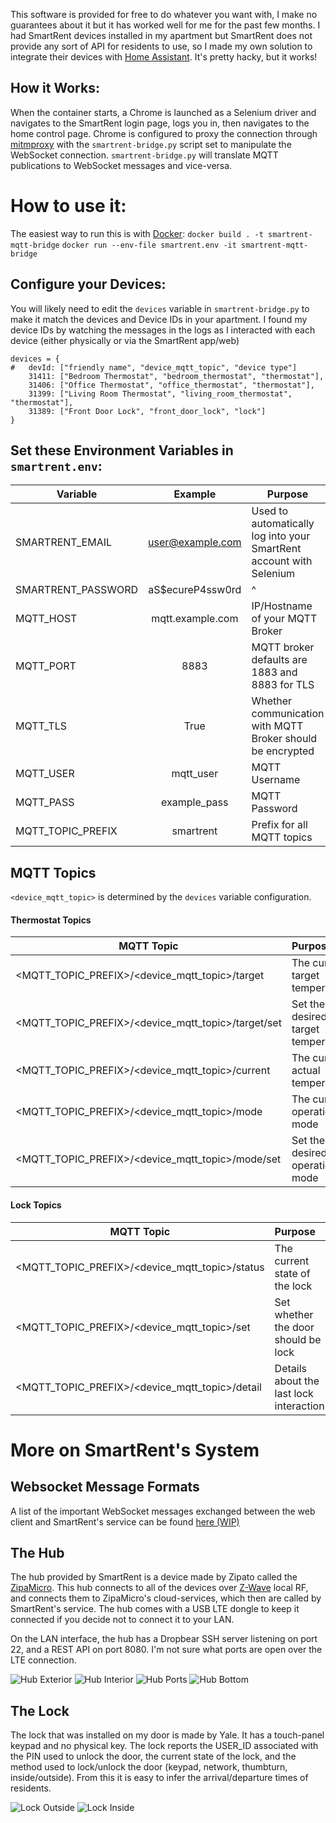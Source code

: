 This software is provided for free to do whatever you want with, I make no guarantees about it but it has worked well for me for the past few months.
I had SmartRent devices installed in my apartment but SmartRent does not provide any sort of API for residents to use, so I made my own solution to integrate their devices with [Home Assistant](https://www.home-assistant.io/). It's pretty hacky, but it works!

## How it Works:
When the container starts, a Chrome is launched as a Selenium driver and navigates to the SmartRent login page, logs you in, then navigates to the home control page.
Chrome is configured to proxy the connection through [mitmproxy](https://mitmproxy.org/) with the `smartrent-bridge.py` script set to manipulate the WebSocket connection. 
`smartrent-bridge.py` will translate MQTT publications to WebSocket messages and vice-versa.

# How to use it: 
The easiest way to run this is with [Docker](https://docs.docker.com/install/):
`docker build . -t smartrent-mqtt-bridge`
`docker run --env-file smartrent.env -it smartrent-mqtt-bridge`

## Configure your Devices:
You will likely need to edit the `devices` variable in `smartrent-bridge.py` to make it match the devices and Device IDs in your apartment. I found my device IDs by watching the messages in the logs as I interacted with each device (either physically or via the SmartRent app/web)

    devices = {
    #   devId: ["friendly name", "device_mqtt_topic", "device type"]
        31411: ["Bedroom Thermostat", "bedroom_thermostat", "thermostat"],
        31406: ["Office Thermostat", "office_thermostat", "thermostat"],
        31399: ["Living Room Thermostat", "living_room_thermostat", "thermostat"],
        31389: ["Front Door Lock", "front_door_lock", "lock"]
    }
 

## Set these Environment Variables in `smartrent.env`: 
| Variable         | Example          | Purpose  |
| ---------------- |:----------------:|--------|
|SMARTRENT_EMAIL   | user@example.com | Used to automatically log into your SmartRent account with Selenium
|SMARTRENT_PASSWORD| aS$ecureP4ssw0rd | ^
|MQTT_HOST         | mqtt.example.com | IP/Hostname of your MQTT Broker
|MQTT_PORT         | 8883             | MQTT broker defaults are 1883 and 8883 for TLS
|MQTT_TLS          | True             | Whether communication with MQTT Broker should be encrypted
|MQTT_USER         | mqtt_user        | MQTT Username
|MQTT_PASS         | example_pass     | MQTT Password
|MQTT_TOPIC_PREFIX | smartrent        | Prefix for all MQTT topics

## MQTT Topics
`<device_mqtt_topic>` is determined by the `devices` variable configuration.
#### Thermostat Topics
| MQTT Topic                                       |       Purpose                             |   Values      |
| ------------------------------------------------ |:------------------------------------------|:-------------:|
|<MQTT_TOPIC_PREFIX>/<device_mqtt_topic>/target    | The current target temperature            | Integer       |
|<MQTT_TOPIC_PREFIX>/<device_mqtt_topic>/target/set| Set the the desired target temperature    | Integer       |
|<MQTT_TOPIC_PREFIX>/<device_mqtt_topic>/current   | The current actual temperature            | Integer       |
|<MQTT_TOPIC_PREFIX>/<device_mqtt_topic>/mode      | The curent operation mode                 | "off","heat"  |
|<MQTT_TOPIC_PREFIX>/<device_mqtt_topic>/mode/set  | Set the desired operation mode            | "off","heat"  |
#### Lock Topics
| MQTT Topic                                     |       Purpose                          |   Values              |
| ---------------------------------------------- |:---------------------------------------|:---------------------:|
|<MQTT_TOPIC_PREFIX>/<device_mqtt_topic>/status  | The current state of the lock          | "locked","unlocked"   |
|<MQTT_TOPIC_PREFIX>/<device_mqtt_topic>/set     | Set whether the door should be lock    | "true"                |
|<MQTT_TOPIC_PREFIX>/<device_mqtt_topic>/detail  | Details about the last lock interaction| String                |

# More on SmartRent's System
## Websocket Message Formats
A list of the important WebSocket messages exchanged between the web client and SmartRent's service can be found [here (WIP)](https://github.com/AMcPherran/SmartRent-MQTT-Bridge/blob/master/Message-Formats.md)
## The Hub
The hub provided by SmartRent is a device made by Zipato called the [ZipaMicro](https://www.zipato.com/product/zipamicro).
This hub connects to all of the devices over [Z-Wave](https://www.z-wave.com/) local RF, and connects them to ZipaMicro's cloud-services, which then are called by SmartRent's service. The hub comes with a USB LTE dongle to keep it connected if you decide not to connect it to your LAN. 

On the LAN interface, the hub has a Dropbear SSH server listening on port 22, and a REST API on port 8080. I'm not sure what ports are open over the LTE connection.

![Hub Exterior](https://github.com/AMcPherran/SmartRent-MQTT-Bridge/raw/master/images/devices/smartrent-hub-exterior.jpg)
![Hub Interior](https://github.com/AMcPherran/SmartRent-MQTT-Bridge/raw/master/images/devices/smartrent-hub-internal.jpg)
![Hub Ports](https://github.com/AMcPherran/SmartRent-MQTT-Bridge/raw/master/images/devices/smartrent-hub-ports.jpg)
![Hub Bottom](https://github.com/AMcPherran/SmartRent-MQTT-Bridge/raw/master/images/devices/smartrent-hub-sticker.jpg)

## The Lock
The lock that was installed on my door is made by Yale. It has a touch-panel keypad and no physical key. 
The lock reports the USER_ID associated with the PIN used to unlock the door, the current state of the lock, and the method used to lock/unlock the door (keypad, network, thumbturn, inside/outside). From this it is easy to infer the arrival/departure times of residents. 

![Lock Outside](https://github.com/AMcPherran/SmartRent-MQTT-Bridge/raw/master/images/devices/yale-lock-outside.jpg)
![Lock Inside](https://github.com/AMcPherran/SmartRent-MQTT-Bridge/raw/master/images/devices/yale-lock-inside.jpg)
